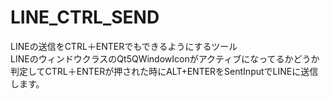 # LINE_CTRL_SEND
LINEの送信をCTRL＋ENTERでもできるようにするツール  
LINEのウィンドウクラスのQt5QWindowIconがアクティブになってるかどうか判定してCTRL＋ENTERが押された時にALT+ENTERをSentInputでLINEに送信します。
